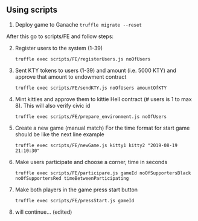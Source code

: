 ## Using scripts

1. Deploy game to Ganache
    ```truffle migrate --reset```

After this go to scripts/FE and follow steps:

2. Register users to the system (1-39)

    ```truffle exec scripts/FE/registerUsers.js noOfUsers```

3. Sent KTY tokens to users (1-39) and amount (i.e. 5000 KTY) and approve that amount to endowment contract

    ```truffle exec scripts/FE/sendKTY.js noOfUsers amountOfKTY```

4. Mint kitties and approve them to kittie Hell contract (# users is 1 to max 8). This will also verify civic id

    ```truffle exec scripts/FE/prepare_environment.js noOfUsers``` 

5. Create a new game (manual match) For the time format for start game should be like the next line example

    ```truffle exec scripts/FE/newGame.js kitty1 kitty2 "2019-08-19 21:10:30"``` 

6. Make users participate and choose a corner, time in seconds

    ```truffle exec scripts/FE/participare.js gameId noOfSupportersBlack noOfSupportersRed timeBetweenParticipating```

7. Make both players in the game press start button

    ```truffle exec scripts/FE/pressStart.js gameId```

8. will continue... (edited)